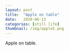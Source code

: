 ```yaml
---
layout: post
title:  "Apple on table"
date:   2020-06-13
categories: [still life]
thumbnail: /img/apple5.png
---
```


Apple on table.

<img src="{{ '/img/apple5.png' | relative_url }}" alt="">
